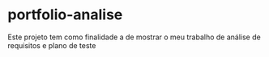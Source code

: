 # portfolio-analise
Este projeto tem como finalidade a de mostrar o meu trabalho de análise de requisitos e plano de teste
